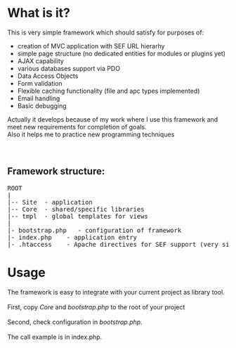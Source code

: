 <h1>What is it?</h1>
This is very simple framework which should satisfy for purposes of:
<ul>
<li>creation of MVC application with SEF URL hierarhy</li>
<li>simple page structure (no dedicated entities for modules or plugins yet)</li>
<li>AJAX capability</li>
<li>various databases support via PDO</li>
<li>Data Access Objects</li>
<li>Form validation</li>
<li>Flexible caching functionality (file and apc types implemented)</li>
<li>Email handling</li>
<li>Basic debugging</li>
</ul>
Actually it develops because of my work where I use this framework and meet new requirements for completion of goals.<br>
Also it helps me to practice new programming techniques<br><br>
<br>
<h2>Framework structure:</h2>
<pre>
ROOT
|
|-- Site  - application
|-- Core  - shared/specific libraries
|-- tmpl  - global templates for views
|
|- bootstrap.php   - configuration of framework
|- index.php    - application entry
|- .htaccess    - Apache directives for SEF support (very simple and easily can be rewritten for nginx)
</pre>

<h1>Usage</h1>
The framework is easy to integrate with your current project as library tool.<br><br>
First, copy <i>Core</i> and <i>bootstrap.php</i> to the root of your project<br><br>
Second, check configuration in <i>bootstrap.php</i>.<br><br>
The call example is in index.php.
